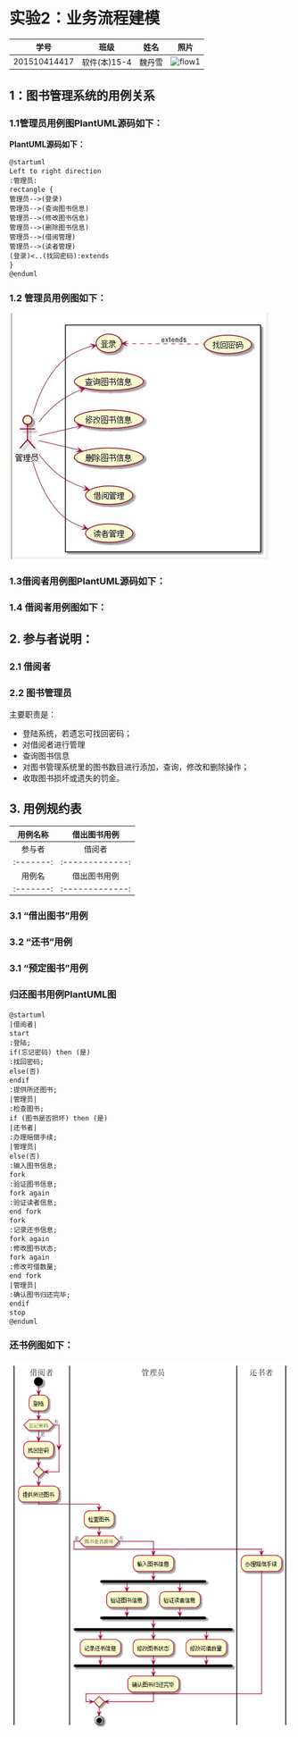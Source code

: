 
# 实验2：业务流程建模
|学号|班级|姓名|照片|
|:-------:|:-------------: | :----------:|:---:|
|201510414417|软件(本)15-4|魏丹雪|![flow1](../myself.jpg)|

## 1：图书管理系统的用例关系

### 1.1管理员用例图PlantUML源码如下：

**PlantUML源码如下：**
``` usecase
@startuml
Left to right direction
:管理员:
rectangle {
管理员-->(登录)
管理员-->(查询图书信息)
管理员-->(修改图书信息)
管理员-->(删除图书信息)
管理员-->(借阅管理)
管理员-->(读者管理)
(登录)<..(找回密码):extends
}
@enduml
```
### 1.2 管理员用例图如下：

![usecase](manager1.png)

### 1.3借阅者用例图PlantUML源码如下：

### 1.4 借阅者用例图如下：

## 2. 参与者说明：

###     2.1 借阅者
###     2.2 图书管理员

主要职责是：
* 登陆系统，若遗忘可找回密码；
* 对借阅者进行管理
* 查询图书信息
* 对图书管理系统里的图书数目进行添加，查询，修改和删除操作；
* 收取图书损坏或遗失的罚金。

##     3. 用例规约表
|用例名称|借出图书用例|
|:-------:|:-------------:| 
|参与者|借阅者|
|:-------:|:-------------:|
|用例名|借出图书用例|
|:-------:|:-------------:|

###     3.1 “借出图书”用例

###     3.2 “还书”用例

###     3.1 “预定图书”用例

### 归还图书用例PlantUML图
``` usecase
@startuml
|借阅者|
start
:登陆;
if(忘记密码) then (是)
:找回密码;
else(否)
endif
:提供所还图书;
|管理员|
:检查图书;
if (图书是否损坏) then (是)
|还书者|
:办理赔偿手续;
|管理员|
else(否)
:输入图书信息;
fork
:验证图书信息;
fork again
:验证读者信息;
end fork
fork
:记录还书信息;
fork again
:修改图书状态;
fork again
:修改可借数量;
end fork
|管理员|
:确认图书归还完毕;
endif
stop
@enduml
```

### 还书例图如下：
![usecase](return_book.png)
